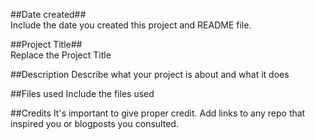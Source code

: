 ##Date created##  
Include the date you created this project and README file.

##Project Title##  
Replace the Project Title

##Description
Describe what your project is about and what it does

##Files used
Include the files used

##Credits
It's important to give proper credit. Add links to any repo that inspired you or blogposts you consulted.
